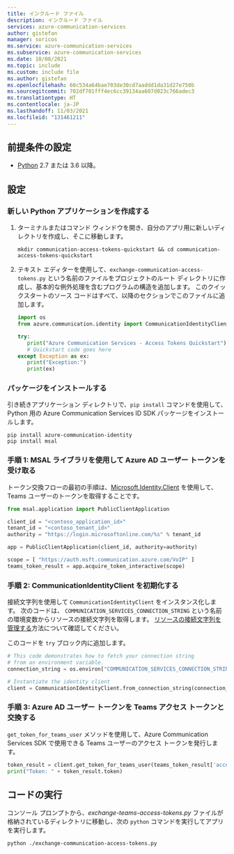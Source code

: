 ```yaml
---
title: インクルード ファイル
description: インクルード ファイル
services: azure-communication-services
author: gistefan
manager: soricos
ms.service: azure-communication-services
ms.subservice: azure-communication-services
ms.date: 10/08/2021
ms.topic: include
ms.custom: include file
ms.author: gistefan
ms.openlocfilehash: 60c534a64bae703de30cd7aaddd1da31d27e750b
ms.sourcegitcommit: 702df701fff4ec6cc39134aa607d023c766adec3
ms.translationtype: HT
ms.contentlocale: ja-JP
ms.lasthandoff: 11/03/2021
ms.locfileid: "131461211"
---
```

## <a name="set-up-prerequisites"></a>前提条件の設定

- [Python](https://www.python.org/downloads/) 2.7 または 3.6 以降。

## <a name="set-up"></a>設定

### <a name="create-a-new-python-application"></a>新しい Python アプリケーションを作成する

1. ターミナルまたはコマンド ウィンドウを開き、自分のアプリ用に新しいディレクトリを作成し、そこに移動します。

   ```console
   mkdir communication-access-tokens-quickstart && cd communication-access-tokens-quickstart
   ```

1. テキスト エディターを使用して、`exchange-communication-access-tokens.py` という名前のファイルをプロジェクトのルート ディレクトリに作成し、基本的な例外処理を含むプログラムの構造を追加します。 このクイックスタートのソース コードはすべて、以降のセクションでこのファイルに追加します。

   ```python
   import os
   from azure.communication.identity import CommunicationIdentityClient, CommunicationUserIdentifier

   try:
      print("Azure Communication Services - Access Tokens Quickstart")
      # Quickstart code goes here
   except Exception as ex:
      print("Exception:")
      print(ex)
   ```

### <a name="install-the-package"></a>パッケージをインストールする

引き続きアプリケーション ディレクトリで、`pip install` コマンドを使用して、Python 用の Azure Communication Services ID SDK パッケージをインストールします。

```console
pip install azure-communication-identity
pip install msal
```

### <a name="step-1-receive-the-azure-ad-user-token-via-the-msal-library"></a>手順 1: MSAL ライブラリを使用して Azure AD ユーザー トークンを受け取る

トークン交換フローの最初の手順は、[Microsoft.Identity.Client](../../../active-directory/develop/reference-v2-libraries.md) を使用して、Teams ユーザーのトークンを取得することです。

```python
from msal.application import PublicClientApplication

client_id = "<contoso_application_id>"
tenant_id = "<contoso_tenant_id>"
authority = "https://login.microsoftonline.com/%s" % tenant_id

app = PublicClientApplication(client_id, authority=authority)

scope = [ "https://auth.msft.communication.azure.com/VoIP" ]
teams_token_result = app.acquire_token_interactive(scope)
```

### <a name="step-2-initialize-the-communicationidentityclient"></a>手順 2: CommunicationIdentityClient を初期化する

接続文字列を使用して `CommunicationIdentityClient` をインスタンス化します。 次のコードは、 `COMMUNICATION_SERVICES_CONNECTION_STRING` という名前の環境変数からリソースの接続文字列を取得します。 [リソースの接続文字列を管理する](../create-communication-resource.md#store-your-connection-string)方法について確認してください。

このコードを `try` ブロック内に追加します。

```python
# This code demonstrates how to fetch your connection string
# from an environment variable.
connection_string = os.environ["COMMUNICATION_SERVICES_CONNECTION_STRING"]

# Instantiate the identity client
client = CommunicationIdentityClient.from_connection_string(connection_string)
```

### <a name="step-3-exchange-the-azure-ad-user-token-for-the-teams-access-token"></a>手順 3: Azure AD ユーザー トークンを Teams アクセス トークンと交換する

`get_token_for_teams_user` メソッドを使用して、Azure Communication Services SDK で使用できる Teams ユーザーのアクセス トークンを発行します。

```python
token_result = client.get_token_for_teams_user(teams_token_result['access_token'])
print("Token: " + token_result.token)
```

## <a name="run-the-code"></a>コードの実行

コンソール プロンプトから、*exchange-teams-access-tokens.py* ファイルが格納されているディレクトリに移動し、次の `python` コマンドを実行してアプリを実行します。

```console
python ./exchange-communication-access-tokens.py
```

